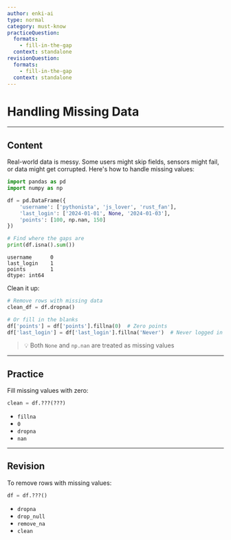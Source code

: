 ```yaml
---
author: enki-ai
type: normal
category: must-know
practiceQuestion:
  formats:
    - fill-in-the-gap
  context: standalone
revisionQuestion:
  formats:
    - fill-in-the-gap
  context: standalone
---
```


# Handling Missing Data

---

## Content

Real-world data is messy. Some users might skip fields, sensors might fail, or data might get corrupted. Here's how to handle missing values:

```python
import pandas as pd
import numpy as np

df = pd.DataFrame({
    'username': ['pythonista', 'js_lover', 'rust_fan'],
    'last_login': ['2024-01-01', None, '2024-01-03'],
    'points': [100, np.nan, 150]
})

# Find where the gaps are
print(df.isna().sum())
```
```
username      0
last_login    1
points        1
dtype: int64
```

Clean it up:
```python
# Remove rows with missing data
clean_df = df.dropna()

# Or fill in the blanks
df['points'] = df['points'].fillna(0)  # Zero points
df['last_login'] = df['last_login'].fillna('Never')  # Never logged in
```

> 💡 Both `None` and `np.nan` are treated as missing values

---

## Practice

Fill missing values with zero:

```python
clean = df.???(???)
```

- `fillna`
- `0`
- `dropna`
- `nan`

---

## Revision

To remove rows with missing values:

```python
df = df.???()
```

- `dropna`
- `drop_null`
- `remove_na`
- `clean` 